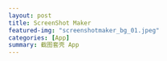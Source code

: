 ```yaml
---
layout: post
title: ScreenShot Maker
featured-img: "screenshotmaker_bg_01.jpeg"
categories: [App]
summary: 截图套壳 App
---
```


